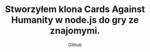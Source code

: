 ---
emoji: "🃏"
thumbnail: "cards.png"
title: "Stworzyłem klona Cards Against Humanity w node.js do gry ze znajomymi."
subtitle: "Github"
github: "https://github.com/asdfMaciej/cah"
weight: 8
---